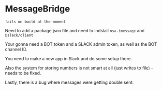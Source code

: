 # MessageBridge

`fails on build at the moment`

Need to add a package json file and need to indstall `osa-imessage` and `@slack/client`

Your gonna need a BOT token and a SLACK admin token, as well as the BOT channel ID.

You need to make a new app in Slack and do some setup there.

Also the system for storing numbers is not smart at all (just writes to file) - needs to be fixed.

Lastly, there is a bug where messages were getting double sent.



